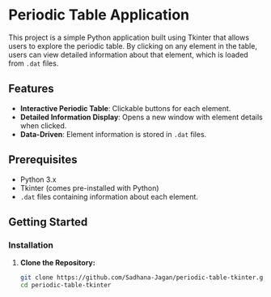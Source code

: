 # Periodic Table Application

This project is a simple Python application built using Tkinter that allows users to explore the periodic table. By clicking on any element in the table, users can view detailed information about that element, which is loaded from `.dat` files.

## Features

- **Interactive Periodic Table**: Clickable buttons for each element.
- **Detailed Information Display**: Opens a new window with element details when clicked.
- **Data-Driven**: Element information is stored in `.dat` files.

## Prerequisites

- Python 3.x
- Tkinter (comes pre-installed with Python)
- `.dat` files containing information about each element.

## Getting Started

### Installation

1. **Clone the Repository:**

   ```bash
   git clone https://github.com/Sadhana-Jagan/periodic-table-tkinter.git
   cd periodic-table-tkinter
